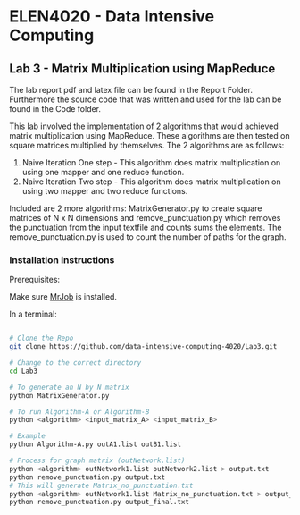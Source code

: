 # ELEN4020 - Data Intensive Computing
## Lab 3 - Matrix Multiplication using MapReduce
The lab report pdf and latex file can be found in the Report Folder. Furthermore the source code that was written and used for the lab can be found in the Code folder.

This lab involved the implementation of 2 algorithms that would achieved matrix multiplication using MapReduce. These algorithms are then tested on square matrices multiplied by themselves. The 2 algorithms are as follows:

1. Naive Iteration One step - This algorithm does matrix multiplication on using one mapper and one reduce function.
2. Naive Iteration Two step - This algorithm does matrix multiplication on using two mapper and two reduce functions.

Included are 2 more algorithms: MatrixGenerator.py to create square matrices of N x N dimensions and remove_punctuation.py which removes the punctuation from the input textfile and counts sums the elements. The remove_punctuation.py is used to count the number of paths for the graph.

### Installation instructions

Prerequisites:

Make sure [MrJob](https://github.com/Yelp/mrjob) is installed.

In a terminal:

```bash

# Clone the Repo
git clone https://github.com/data-intensive-computing-4020/Lab3.git

# Change to the correct directory
cd Lab3

# To generate an N by N matrix
python MatrixGenerator.py

# To run Algorithm-A or Algorithm-B
python <algorithm> <input_matrix_A> <input_matrix_B>

# Example
python Algorithm-A.py outA1.list outB1.list

# Process for graph matrix (outNetwork.list)
python <algorithm> outNetwork1.list outNetwork2.list > output.txt
python remove_punctuation.py output.txt
# This will generate Matrix_no_punctuation.txt
python <algorithm> outNetwork1.list Matrix_no_punctuation.txt > output_final.txt
python remove_punctuation.py output_final.txt


```
